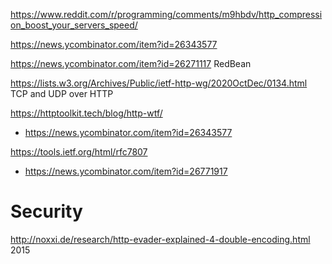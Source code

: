 https://www.reddit.com/r/programming/comments/m9hbdv/http_compression_boost_your_servers_speed/

https://news.ycombinator.com/item?id=26343577

https://news.ycombinator.com/item?id=26271117 RedBean

https://lists.w3.org/Archives/Public/ietf-http-wg/2020OctDec/0134.html TCP and UDP over HTTP

https://httptoolkit.tech/blog/http-wtf/
* https://news.ycombinator.com/item?id=26343577

https://tools.ietf.org/html/rfc7807
* https://news.ycombinator.com/item?id=26771917

# Security
http://noxxi.de/research/http-evader-explained-4-double-encoding.html 2015